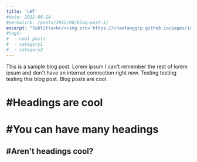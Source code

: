 ```yaml
---
title: 'LWT'
#date: 2012-08-14
#permalink: /posts/2012/08/blog-post-1/
excerpt: "Subtitle<br/><img src='https://chaofanggrp.github.io/pages/images/mem3.png'>"
#tags:
#  - cool posts
#  - category1
#  - category2
---
```


This is a sample blog post. Lorem ipsum I can't remember the rest of lorem ipsum and don't have an internet connection right now. Testing testing testing this blog post. Blog posts are cool.

#Headings are cool
======

#You can have many headings
======

#Aren't headings cool?
------
